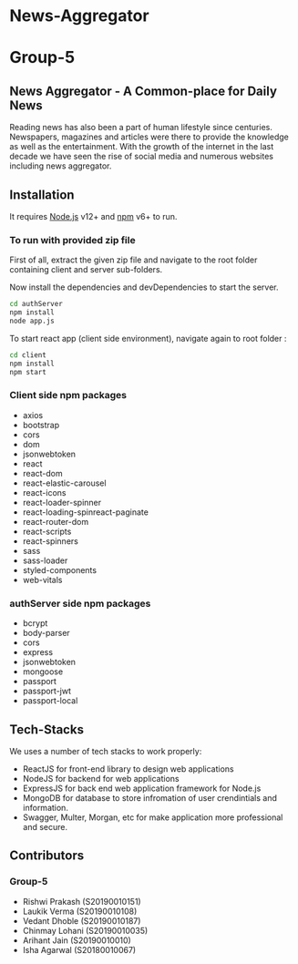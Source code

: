 
# News-Aggregator
# Group-5
## News Aggregator - A Common-place for Daily News
Reading news has also been a part of human lifestyle
since centuries. Newspapers, magazines and articles
were there to provide the knowledge as well as the
entertainment. With the growth of the internet in the
last decade we have seen the rise of social media and
numerous websites including news aggregator.
## Installation
It requires [Node.js](https://nodejs.org/) v12+ and [npm](https://www.npmjs.com/) v6+ to run.

### To run with provided zip file
First of all, extract the given zip file and navigate to the root folder containing client and server sub-folders.

Now install the dependencies and devDependencies to start the server.
```sh
cd authServer
npm install
node app.js
```

To start react app (client side environment), navigate again to root folder :

```sh
cd client
npm install
npm start
```

### Client side npm packages
- axios
- bootstrap
- cors
- dom
- jsonwebtoken
- react
- react-dom
- react-elastic-carousel
- react-icons
- react-loader-spinner
- react-loading-spinreact-paginate
- react-router-dom
- react-scripts
- react-spinners
- sass
- sass-loader
- styled-components
- web-vitals

### authServer side npm packages
- bcrypt
- body-parser
- cors
- express
- jsonwebtoken
- mongoose
- passport
- passport-jwt
- passport-local

## Tech-Stacks

We uses a number of tech stacks to work properly:

- ReactJS for front-end library to design web applications
- NodeJS for backend for web applications
- ExpressJS for back end web application framework for Node.js
- MongoDB for database to store infromation of user crendintials and information.
- Swagger, Multer, Morgan, etc for make application more professional and secure.

## Contributors
### Group-5
- Rishwi Prakash (S20190010151)
- Laukik Verma (S20190010108)
- Vedant Dhoble (S20190010187)
- Chinmay Lohani (S20190010035)
- Arihant Jain (S20190010010)
- Isha Agarwal (S20180010067)

